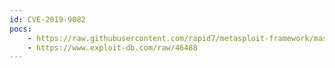 ```yaml
---
id: CVE-2019-9082
pocs:
    - https://raw.githubusercontent.com/rapid7/metasploit-framework/master/modules/exploits/unix/webapp/thinkphp_rce.rb
    - https://www.exploit-db.com/raw/46488
---
```

